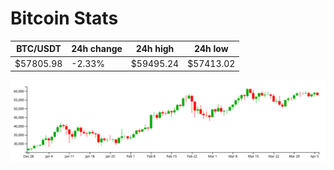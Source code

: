 # Bitcoin Stats

BTC/USDT|24h change|24h high|24h low|
|---|---|---|---|
|$57805.98|-2.33%|$59495.24|$57413.02|

<img src="./chart.svg">
